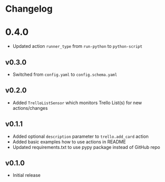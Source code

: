 # Changelog

# 0.4.0

- Updated action `runner_type` from `run-python` to `python-script`

## v0.3.0

* Switched from `config.yaml` to `config.schema.yaml`

## v0.2.0

* Added `TrelloListSensor` which monitors Trello List(s) for new actions/changes

## v0.1.1

* Added optional `description` parameter to `trello.add_card` action
* Added basic examples how to use actions in README
* Updated requirements.txt to use pypy package instead of GitHub repo

## v0.1.0

* Initial release
